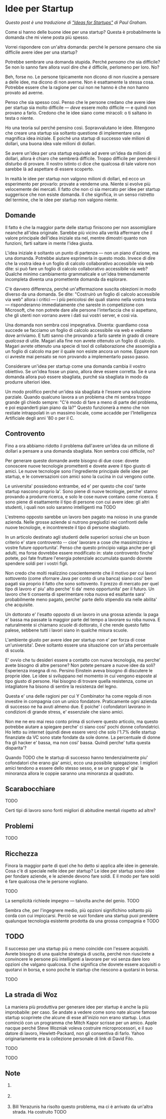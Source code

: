 # Idee per Startup #

_Questo post è una traduzione di ["Ideas for Startups"][] di Paul Graham._

Come si hanno delle buone idee per una startup? Questa è probabilmente la
domanda che mi viene posta più spesso.

Vorrei rispondere con un'altra domanda: perché le persone pensano che sia
difficile avere idee per una startup?

Potrebbe sembrare una domanda stupida. Perché _pensano_ che sia difficile?
Se non lo sanno fare allora vuol dire che _è_ difficile, perlomeno per loro.
No?

Beh, forse no. Le persone tipicamente non dicono di non riuscire a pensare a
delle idee, ma dicono di non averne. Non è esattamente la stessa cosa.
Potrebbe essere che la ragione per cui non ne hanno è che non hanno provato ad
averne.

Penso che sia spesso così. Penso che le persone credano che avere idee per
startup sia molto difficile — _deve_ essere molto difficile — e quindi non
provano a farlo. Credono che le idee siano come miracoli: o ti saltano in
testa o niente.

Ho una teoria sul perché pensino così. Sopravvalutano le idee. Ritengono che
creare una startup sia soltanto questione di implementare una magnifica idea
iniziale. E poiché una startup di successo vale milioni di dollari, una buona
idea vale milioni di dollari.

Se avere un'idea per una startup equivale ad avere un'idea da milioni di
dollari, allora è chiaro che sembrerà difficile. Troppo difficile per
prendersi il disturbo di provare. Il nostro istinto ci dice che qualcosa di
tale valore non sarebbe là ad aspettare di essere scoperto.

In realtà le idee per startup non valgono milioni di dollari, ed ecco un
esperimento per provarlo: provate a venderne una. Niente si evolve più
velocemente dei mercati. Il fatto che non ci sia mercato per idee per startup
suggerisce che non esiste domanda. Il che significa, in un senso ristretto del
termine, che le idee per startup non valgono niente.

## Domande ##

Il fatto è che la maggior parte delle startup finiscono per non assomigliare
neanche all'idea originale. Sarebbe più vicino alla verità affermare che il
valore principale dell'idea iniziale sta nel, mentre dimostri quanto non
funzioni, farti saltare in mente l'idea giusta.

L'idea iniziale è soltanto un punto di partenza — non un piano d'azione, ma
una domanda. Potrebbe aiutare esprimerla in questo modo. Invece di dire che la
vostra idea è un foglio di calcolo collaborativo accessibile via web dite: si può
fare un foglio di calcolo collaborativo accessibile via web? Qualche minimo
cambiamento grammaticale e un'idea tremendamente incompleta diventa una
promettente domanda da esplorare.

C'è davvero differenza, perché un'affermazione suscita obiezioni in modo
diverso da una domanda. Se dite: "Costruirò un foglio di calcolo accessibile 
via web" allora i critici — i più pericolosi dei quali stanno nella vostra
testa — risponderanno immediatamente che sareste in competizione con
Microsoft, che non potrete dare alle persone l'interfaccia che si aspettano,
che gli utenti non vorrano avere i dati sui vostri server, e così via.

Una domanda non sembra così impegnativa. Diventa: guardiamo cosa succede se
facciamo un foglio di calcolo accessibile via web e vediamo dove arriviamo.
E tutti sanno che provando a farlo sarete in grado di creare _qualcosa_ di
utile. Magari alla fine non avrete ottenuto un foglio di calcolo. Magari
avrete ottenuto una specie di tool di collaborazione che assomiglia a un
foglio di calcolo ma per il quale non esiste ancora un nome. Eppure non ci
avreste mai pensato se non provando a implementarlo passo passo.

Considerare un'idea per startup come una domanda cambia il vostro obiettivo.
Se un'idea fosse un piano, allora deve essere corretta. Se è una domanda
allora può essere sbagliata, purché sia sbagliata in modo da produrre
ulteriori idee.

Un modo prolifico perché un'idea sia sbagliata è l'essere una soluzione
parziale. Quando qualcuno lavora a un problema che mi sembra troppo grande
gli chiedo sempre: "C'è modo di fare a meno di parte del problema, e poi
espanderti pian piano da là?" Questo funzionerà a meno che non restiate
intrappolati in un massimo locale, come accadde per l'Intelligenza Artificiale
degli anni '80 o per il C.

## Controvento ##

Fino a ora abbiamo ridotto il problema dall'avere un'idea da un milione di
dollari a pensare a una domanda sbagliata. Non sembra così difficile, no?

Per generare queste domande avete bisogno di due cose: dovete conoscere nuove
tecnologie promettenti e dovete avere il tipo giusto di amici. Le nuove
tecnologie sono l'ingrediente principale delle idee per startup, e le
conversazioni con amici sono la cucina in cui vengono cotte.

Le universita' possiedono entrambe, ed e' per questo che cosi' tante startup
nascono proprio la'. Sono piene di nuove tecnlogie, perche' stanno provando
a produrre ricerca, e solo le cose nuove contano come ricerca. E sono piene
di esattamente il tipo di persone con cui avere idee: gli altri studenti,
i quali non solo saranno intelligenti ma TODO

L'estremo opposto sarebbe un lavoro ben pagato ma noioso in una grande azienda.
Nelle grosse aziende si nutrono pregiudizi nei confronti delle nuove 
tecnologie, e incontrereste il tipo di persone sbagliato.

In un articolo destinato agli studenti delle superiori scrissi che un buon
criterio e' stare controvento -- cioe' lavorare a cose che massimizzino e
vostre future opportunita'. Penso che questo principio valga anche per gli
adulti, ma forse dovrebbe essere modificato in: state controvento finche' potete,
poi fate fruttare l'energia potenziale accumulata quando dovrete spendere soldi
per i vostri figli.

Non credo che molti realizzino coscientemente che il motivo per cui lavori
sottovento (come sfornare Java per conto di una banca) siano cosi' ben pagati 
sia proprio il fatto che sono sottovento. Il prezzo di mercato per quel tipo di
lavoro e' piu' alto perche' ti da' meno opportunita' per il futuro. Un lavoro
che ti consenta di sperimentare roba nuova ed esaltante sara' probabilmente
meno pagato, perche' parte dello stipendio sta nelle abilita' che acquisite.

Un dottorato e' l'esatto opposto di un lavoro in una grossa azienda: la paga e'
bassa ma passate la maggior parte del tempo a lavorare su roba nuova. E
naturalmente si chiamano _scuole_ di dottorato, il che rende questo fatto
palese, sebbene tutti i lavori siano in qualche misura scuole.

L'ambiente giusto per avere idee per startup non e' per forza di cose
un'universita'. Deve soltanto essere una situazione con un'alta percentuale di
scuola.

E' ovvio che tu desideri essere a contatto con nuova tecnologia, ma perche'
avete bisogno di altre persone? Non potete pensare a nuove idee da soli?
Esperienza insegna di no. Persino Einstein aveva bisogno di discutere le
proprie idee. Le idee si sviluppano nel momento in cui vengono esposte al tipo
giusto di persone. Hai bisogno di trovare quella resistenza, come un
intagliatore ha bisono di sentire la resistenza del legno.

Questa e' una delle ragioni per cui Y Combinator ha come regola di non
investire in compagnia con un unico fondatore. Praticamente ogni azienda di
successo ne ha avuti almeno due. E poiche' i cofondatori lavorano in condizioni
di grande stress, e' essenziale che siano amici.

Non me ne ero mai reso conto prima di scrivere questo articolo, ma questo
potrebbe aiutare a spiegare perche' ci siano cosi' pochi donne cofondatrici.
Ho letto su internet (quindi deve essere vero) che solo l'1.7% delle startup
finanziate da VC sono state fondate da sole donne. La percentuale di donne fra
gli hacker e' bassa, ma non cosi' bassa. Quindi perche' tutta questa
disparita'?

Quando TODO  che le startup di successo hanno tendenzialmente piu' cofondatori
che erano gia' amici, ecco una possibile spiegazione. I migliori amici tendono
a essere dello stesso sesso, e se un gruppo e' gia' la minoranza allora le
coppie saranno una minoranza al quadrato. 

## Scarabocchiare ##

TODO

Certi tipi di lavoro sono fonti migliori di abitudine mentali rispetto ad
altre? 

## Problemi ##

TODO

## Ricchezza ##

Finora la maggior parte di quel che ho detto si applica alle idee in generale.
Cosa c'è di speciale nelle idee per startup? Le idee per startup sono idee
per fondare aziende, e le aziende devono fare soldi. E il modo per fare soldi
è fare qualcosa che le persone vogliano.

TODO

La semplicità richiede impegno — talvolta anche del genio. TODO

Sembra che, per l'ingegnere medio, più opzioni significhino soltanto più corda
con cui impiccarsi. Perciò se vuoi fondare una startup puoi prendere qualunque
tecnologia esistente prodotta da una grossa compagnia e TODO

## TODO ##

Il successo per una startup più o meno coincide con l'essere acquisiti. Avrete
bisogno di una qualche strategia di uscita, perché non riuscirete a convincere
le persone più intelligenti a lavorare per voi senza dare loro opzioni che
valgano qualcosa. Il che significa che dovrete essere acquisiti o quotarvi in
borsa, e sono poche le startup che riescono a quotarsi in borsa.

TODO

## La strada di Woz ##

La maniera più produttiva per generare idee per startup è anche la più
improbabile: per caso. Se andate a vedere come sono nate alcune famose startup
scoprirete che alcune di esse all'inizio non erano startup. Lotus cominciò con
un programma che Mitch Kapor scrisse per un amico. Apple nacque perché Steve
Wozniak voleva costruire microprocessori, e il suo datore di lavoro,
Hewlett-Packard, non gli consentiva di farlo. Yahoo originariamente era la 
collezione personale di link di David Filo.

TODO

TODO

## Note ##

<ol>
  <li><p></p></li>
  <li><p></p></li>
  <li><p>Bill Yerazunis ha risolto questo problema, ma ci è arrivato da un'altra strada. Ha costruito TODO</p></li>
</ol>

["Ideas for Startups"]: http://paulgraham.com/ideas.html
